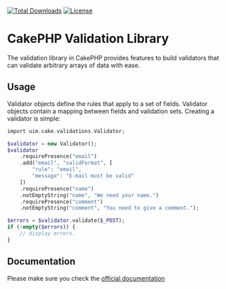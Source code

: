 [![Total Downloads](https://img.shields.io/packagist/dt/cakephp/validation.svg?style=flat-square)](https://packagist.org/packages/cakephp/validation)
[![License](https://img.shields.io/badge/license-MIT-blue.svg?style=flat-square)](LICENSE.txt)

# CakePHP Validation Library

The validation library in CakePHP provides features to build validators that can validate arbitrary
arrays of data with ease.

## Usage

Validator objects define the rules that apply to a set of fields. Validator objects contain a mapping between
fields and validation sets. Creating a validator is simple:

```php
import uim.cake.validations.Validator;

$validator = new Validator();
$validator
    .requirePresence("email")
    .add("email", "validFormat", [
        "rule": "email",
        "message": "E-mail must be valid"
    ])
    .requirePresence("name")
    .notEmptyString("name", "We need your name.")
    .requirePresence("comment")
    .notEmptyString("comment", "You need to give a comment.");

$errors = $validator.validate($_POST);
if (!empty($errors)) {
    // display errors.
}
```

## Documentation

Please make sure you check the [official documentation](https://book.cakephp.org/4/en/core-libraries/validation.html)
